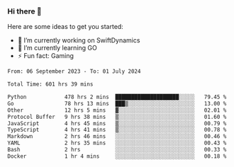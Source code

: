 ### Hi there 👋

Here are some ideas to get you started:

- 🔭 I’m currently working on SwiftDynamics
- 🌱 I’m currently learning GO
-  ⚡ Fun fact: Gaming
  
  <!--
- 👯 I’m looking to collaborate on ...
- 🤔 I’m looking for help with ...
- 💬 Ask me about ...
- 📫 How to reach me: ...
- 😄 Pronouns: ...
-->

<!--START_SECTION:waka-->

```txt
From: 06 September 2023 - To: 01 July 2024

Total Time: 601 hrs 39 mins

Python            478 hrs 2 mins  ████████████████████░░░░░   79.45 %
Go                78 hrs 13 mins  ███▒░░░░░░░░░░░░░░░░░░░░░   13.00 %
Other             12 hrs 5 mins   ▓░░░░░░░░░░░░░░░░░░░░░░░░   02.01 %
Protocol Buffer   9 hrs 38 mins   ▒░░░░░░░░░░░░░░░░░░░░░░░░   01.60 %
JavaScript        4 hrs 45 mins   ▒░░░░░░░░░░░░░░░░░░░░░░░░   00.79 %
TypeScript        4 hrs 41 mins   ▒░░░░░░░░░░░░░░░░░░░░░░░░   00.78 %
Markdown          2 hrs 46 mins   ░░░░░░░░░░░░░░░░░░░░░░░░░   00.46 %
YAML              2 hrs 35 mins   ░░░░░░░░░░░░░░░░░░░░░░░░░   00.43 %
Bash              2 hrs           ░░░░░░░░░░░░░░░░░░░░░░░░░   00.33 %
Docker            1 hr 4 mins     ░░░░░░░░░░░░░░░░░░░░░░░░░   00.18 %
```

<!--END_SECTION:waka-->
